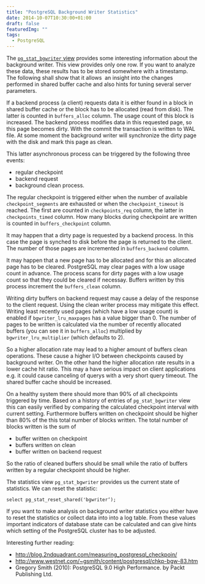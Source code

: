 ```yaml
---
title: "PostgreSQL Background Writer Statistics"
date: 2014-10-07T10:30:00+01:00
draft: false
featuredImg: ""
tags:
  - PostgreSQL
---
```

The [`pg_stat_bgwriter`
view](http://www.postgresql.org/docs/9.3/static/monitoring-stats.html)
provides some interesting information about the background writer. This
view provides only one row. If you want to analyze these data, these
results has to be stored somewhere with a timestamp. The following shall
show that it allows  an insight into the changes performed in shared
buffer cache and also hints for tuning several server parameters.

If a backend process (a client) requests data it is either found in a
block in shared buffer cache or the block has to be allocated (read from
disk). The latter is counted in `buffers_alloc` column. The usage count
of this block is increased. The backend process modifies data in this
requested page, so this page becomes dirty. With the commit the
transaction is written to WAL file. At some moment the background writer
will synchronize the dirty page with the disk and mark this page as
clean.

This latter asynchronous process can be triggered by the following three
events:

-   regular checkpoint
-   backend request
-   background clean process.

The regular checkpoint is triggered either when the number of available
`checkpoint_segments` are exhausted or when the `checkpoint_timeout` is
reached. The first are counted in `checkpoints_req` column, the latter
in `checkpoints_timed` column. How many blocks during checkpoint are
written is counted in `buffers_checkpoint` column.

It may happen that a dirty page is requested by a backend process. In
this case the page is synched to disk before the page is returned to the
client. The number of those pages are incremented in `buffers_backend`
column.

It may happen that a new page has to be allocated and for this an
allocated page has to be cleared. PostgreSQL may clear pages with a low
usage count in advance. The process scans for dirty pages with a low
usage count so that they could be cleared if necessay. Buffers written
by this process increment the `buffers_clean` column.

Writing dirty buffers on backend request may cause a delay of the
response to the client request. Using the clean writer process may
mitigate this effect. Writing least recently used pages (which have a
low usage count) is enabled if `bgwriter_lru_maxpages` has a value
bigger than 0. The number of pages to be written is calculated via the
number of recently allocated buffers (you can see it in `buffers_alloc`)
multiplied by `bgwriter_lru_multiplier` (which defaults to 2).

So a higher allocation rate may lead to a higher amount of buffers clean
operations. These cause a higher I/O between checkpoints caused by
background writer. On the other hand the higher allocation rate results
in a lower cache hit ratio. This may a have serious impact on client
applications e.g. it could cause canceling of querys with a very short
query timeout. The shared buffer cache should be increased.

On a healthy system there should more than 90% of all checkpoints
triggered by time. Based on a history of entries of `pg_stat_bgwriter`
view this can easily verified by comparing the calculated checkpoint
interval with current setting. Furthermore buffers written on checkpoint
should be higher than 80% of the this total number of blocks written.
The total number of blocks written is the sum of

-   buffer written on checkpoint
-   buffers written on clean
-   buffer written on backend request

So the ratio of cleaned buffers should be small while the ratio of
buffers written by a regular checkpoint should be higher.

The statistics view `pg_stat_bgwriter` provides us the current state of
statistics. We can reset the statistic:

``` {.sql}
select pg_stat_reset_shared('bgwriter‘);
```

If you want to make analysis on background writer statistics you either
have to reset the statistics or collect data into into a log table. From
these values important indicators of database state can be calculated
and can give hints which setting of the PostgreSQL cluster has to be
adjusted.

Interesting further reading:

-   <http://blog.2ndquadrant.com/measuring_postgresql_checkpoin/>
-   <http://www.westnet.com/~gsmith/content/postgresql/chkp-bgw-83.htm>
-   Gregory Smith (2010): PostgreSQL 9.0 High Performance. by Packt
    Publishing Ltd.

